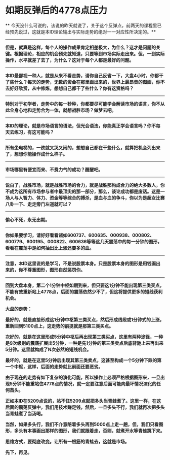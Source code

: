 如期反弹后的4778点压力
====



** 今天没什么可说的，该说的昨天就说了，关于这个反弹点，前两天的课程里已经预先说过，这就是本ID理论输出与实际走势的绝对一一对应性所决定的。**

** **

**但是，就算是这样，每个人的操作成果肯定相差极大，为什么？这才是问题的关键。根据理论，相应的机会预先就知道，只要等到市场实际走出来。但，一到实际操作，水平就差了去了，为什么？这对于每个人都是最好的问题。**

** **

**本ID最鄙视一种人，就是从来不看走势，请你自己反省一下，大盘4小时，你都干了些什么？每天的走势，无数的资金在那里画出来的，世界上最昂贵的图画，你不去好好欣赏，从中修炼，想想自己都干了些什么？你有这资格吗？**

** **

**特别对于初学者，走势中的每一秒种，你都要尽可能学会解读市场的语言，你不从此全身心地和走势合为一体，就想战胜市场？做梦去吧。**

** **

**本ID的理论，就是市场语言的语法，但光会语法，你能真正学会语言吗？你不每天去练习，有这可能吗？**

** **

**所有坐电梯的，一跌就又哭又闹的，想想自己都在干些什么，就算把机会列出来了，想想你能操作成什么样子。**

** **

**市场哪里有便宜而来、不费力气的成功？醒醒吧。**

** **

**说白了，战胜市场，就是战胜市场的合力，就是战胜那构成合力的绝大多数人，你不成为这所有市场参与者中最顶尖的那一部分，那么，谈论成功都是废话。这是一场人与人智力、体力、资金等等综合的搏杀，是血与血的争斗，你以为是超女比赛八卦一下、走走旁门左道就可以？**

** **

**偷心不死，永无出期。**

** **

**你如果要学习，请好好看看诸如600737、600635、000938、000802、600779、600195、000822、600636等等这几天震荡中的每一分钟的图形，看看在震荡中是如何抽出比上涨还要多的血。**

** **

**注意，本ID这里说的是学习，不是说股票本身。只是股票本身的图形是用钱画出来的，你不尊重图形，图形自然惩罚你。**

** **

**回到大盘本身，第二个1分钟中枢如期到来，但只要这1分钟不能出现第三类买点，不能有效重新站上4778点，后面的震荡依然少不了，但这将提供更多的短线获利机会。**

**大盘的走势：**

**最好的，就是直接形成这1分钟中枢第三类买点，然后形成线段或1分钟式的上涨，重新回到5100点上，这走势的前提就是那第三类买点。**

**次好的，就是在这里形成5分钟中枢后再出现第三类买点，这里有两种途径，一种是9次级别的震荡扩展出5分钟，一种是先1分钟的第三类卖点后底背驰上来再出来5分钟。这里就构成了N次必然的短线机会。**

**最坏的，就是在这里5分钟后出现其第三类卖点，这甚至构成一个5分钟下跌的第一个中枢，这样，后面的走势就比前面还要恶劣。**

**由于现在的走势有如下复杂的演化可能，所以操作上必须严格根据图形来，一旦出现5分钟不能重站住4778点的情况，就一定要注意后面可能向最坏情况演化的任何苗头。**

**正如本ID在5209点说的，站不住5209点就把多头当青蛙煮了。这里一样，在这后面的震荡反弹中，我们用技术赚足钱，然后，一旦多头不行，我们就再次把多头当青蛙煮了当汤喝。**

**当然，如果多头行，我们不介意陪着多头再到5000点上走一趟，但，我们只看图形，多头有本事画出那样的图形，我们就跟着走，否则，就煮开水等青蛙跳下来。**

**思维方式，要彻底改变。让所有一根筋的青蛙去，这就是市场。**

**先下，再见。**
